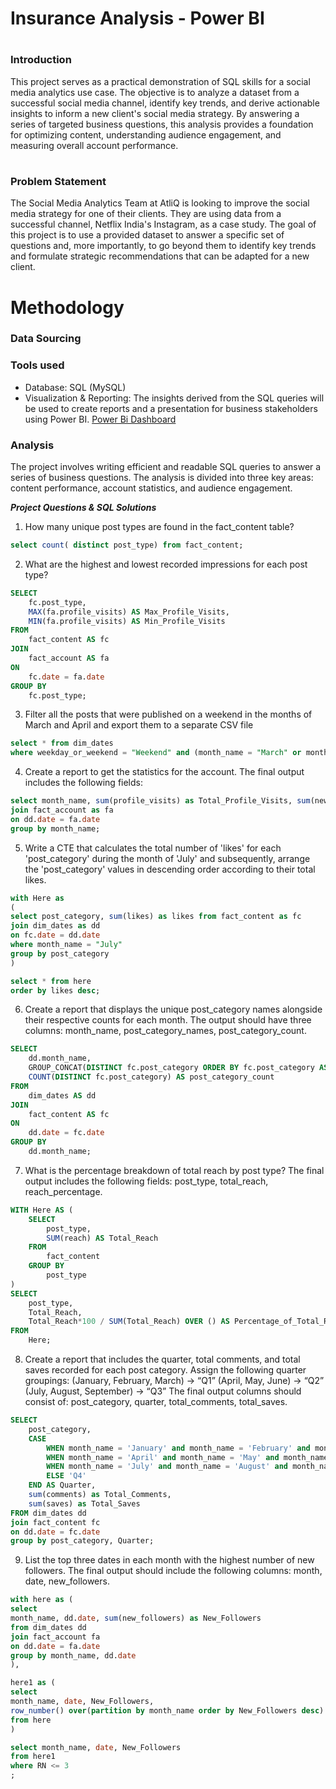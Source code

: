 # Insurance Analysis - Power BI

# 
### Introduction
This project serves as a practical demonstration of SQL skills for a social media analytics use case. The objective is to analyze a dataset from a successful social media channel, identify key trends, and derive actionable insights to inform a new client's social media strategy. By answering a series of targeted business questions, this analysis provides a foundation for optimizing content, understanding audience engagement, and measuring overall account performance.


# 
### Problem Statement
The Social Media Analytics Team at AtliQ is looking to improve the social media strategy for one of their clients. They are using data from a successful channel, Netflix India's Instagram, as a case study. The goal of this project is to use a provided dataset to answer a specific set of questions and, more importantly, to go beyond them to identify key trends and formulate strategic recommendations that can be adapted for a new client.


# Methodology
### Data Sourcing

### Tools used 
- Database: SQL (MySQL)
- Visualization & Reporting: The insights derived from the SQL queries will be used to create reports and a presentation for business stakeholders using Power BI. [Power Bi Dashboard](https://app.powerbi.com/view?r=eyJrIjoiNjEyMmUzMDgtNTUzMi00ZjkzLTg1ODEtZGFjY2VkYTMyNGNiIiwidCI6ImM2ZTU0OWIzLTVmNDUtNDAzMi1hYWU5LWQ0MjQ0ZGM1YjJjNCJ9)

### Analysis
The project involves writing efficient and readable SQL queries to answer a series of business questions. The analysis is divided into three key areas: content performance, account statistics, and audience engagement.

***Project Questions & SQL Solutions***
1. How many unique post types are found in the fact_content table?

```sql queries
select count( distinct post_type) from fact_content; 
```

2. What are the highest and lowest recorded impressions for each post type?

```sql queries
SELECT
    fc.post_type,
    MAX(fa.profile_visits) AS Max_Profile_Visits,
    MIN(fa.profile_visits) AS Min_Profile_Visits
FROM
    fact_content AS fc
JOIN
    fact_account AS fa
ON
    fc.date = fa.date
GROUP BY
    fc.post_type; 
```

3. Filter all the posts that were published on a weekend in the months of March and April and export them to a separate CSV file

```sql queries
select * from dim_dates
where weekday_or_weekend = "Weekend" and (month_name = "March" or month_name = "April"); 
```

4. Create a report to get the statistics for the account. The final output includes the following fields:

```sql queries
select month_name, sum(profile_visits) as Total_Profile_Visits, sum(new_followers) as Total_New_followers from dim_dates as dd
join fact_account as fa
on dd.date = fa.date
group by month_name; 
```
5. Write a CTE that calculates the total number of 'likes' for each 'post_category' during the month of 'July' and subsequently, arrange the 'post_category' values in descending order according to their total likes.

```sql queries
with Here as 
(
select post_category, sum(likes) as likes from fact_content as fc
join dim_dates as dd
on fc.date = dd.date
where month_name = "July"
group by post_category
)

select * from here
order by likes desc; 
```

6. Create a report that displays the unique post_category names alongside their respective counts for each month. The output should have three columns: month_name, post_category_names, post_category_count.

```sql queries
SELECT
    dd.month_name,
    GROUP_CONCAT(DISTINCT fc.post_category ORDER BY fc.post_category ASC SEPARATOR ' | ') AS post_category_names,
    COUNT(DISTINCT fc.post_category) AS post_category_count
FROM
    dim_dates AS dd
JOIN
    fact_content AS fc
ON
    dd.date = fc.date
GROUP BY
    dd.month_name; 
```

7. What is the percentage breakdown of total reach by post type? The final output includes the following fields: post_type, total_reach, reach_percentage.

```sql queries
WITH Here AS (
    SELECT
        post_type,
        SUM(reach) AS Total_Reach
    FROM
        fact_content
    GROUP BY
        post_type
)
SELECT
    post_type,
    Total_Reach,
    Total_Reach*100 / SUM(Total_Reach) OVER () AS Percentage_of_Total_Reach
FROM
    Here; 
```

8. Create a report that includes the quarter, total comments, and total saves recorded for each post category. Assign the following quarter groupings:
(January, February, March) → “Q1”
(April, May, June) → “Q2”
(July, August, September) → “Q3”
The final output columns should consist of: post_category, quarter, total_comments, total_saves.

```sql queries
SELECT
    post_category,
    CASE
        WHEN month_name = 'January' and month_name = 'February' and month_name = 'March' THEN 'Q1'
        WHEN month_name = 'April' and month_name = 'May' and month_name = 'June' THEN 'Q2'
        WHEN month_name = 'July' and month_name = 'August' and month_name = 'September' THEN 'Q3'
        ELSE 'Q4' 
    END AS Quarter, 
    sum(comments) as Total_Comments,
    sum(saves) as Total_Saves
FROM dim_dates dd
join fact_content fc
on dd.date = fc.date
group by post_category, Quarter; 
```

9. List the top three dates in each month with the highest number of new followers. The final output should include the following columns: month, date, new_followers.

```sql queries
with here as (
select 
month_name, dd.date, sum(new_followers) as New_Followers
from dim_dates dd
join fact_account fa
on dd.date = fa.date
group by month_name, dd.date
),

here1 as (
select 
month_name, date, New_Followers,
row_number() over(partition by month_name order by New_Followers desc) as RN
from here
)

select month_name, date, New_Followers
from here1
where RN <= 3
; 
```
